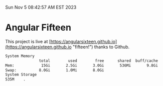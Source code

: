 Sun Nov  5 08:42:57 AM EST 2023

# Angular Fifteen


This project is live at [https://angularsixteen.github.io](https://angularsixteen.github.io "fifteen!") thanks to Github.

```bash
System Memory
               total        used        free      shared  buff/cache   available
Mem:            15Gi       2.5Gi       3.0Gi       536Mi       9.8Gi        11Gi
Swap:          8.0Gi       1.0Mi       8.0Gi
System Storage
535M	.
```
```bash
